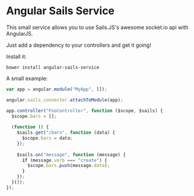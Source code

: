 Angular Sails Service
=====================

This small service allows you to use Sails.JS's awesome socket.io api with AngularJS.

Just add a dependency to your controllers and get it going!

Install it:

```shell
bower install angular-sails-service
```

A small example:

```javascript
var app = angular.module("MyApp", []);

angular.sails_connector.attachToModule(app);

app.controller("FooController", function ($scope, $sails) {
  $scope.bars = [];
  
  (function () {
    $sails.get("/bars", function (data) {
      $scope.bars = data;
    });
    
    $sails.on("message", function (message) {
      if (message.verb === "create") {
        $scope.bars.push(message.data);
      }
    });
  }());
});
```
